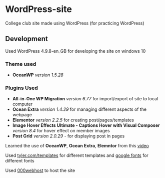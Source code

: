 # WordPress-site
College club site made using WordPress (for practicing WordPress)

## Development
Used WordPress 4.9.8-en_GB for developing the site on windows 10

### Theme used
+ **OceanWP** *version 1.5.28*

### Plugins Used
+ **All-in-One WP Migration** *version 6.77* for import/export of site to local computer
+ **Ocean Extra** *version 1.4.29* for managing different aspects of the webpage
+ **Elementor** *version 2.2.5* for creating post/pages/templates
+ **Image Hover Effects Ultimate - Captions Hover with Visual Composer** *version 8.4* for hover effect on member images
+ **Post Grid** *version 2.0.29* - for displaying post in pages

Learned the use of **OceanWP**, **Ocean Extra**, **Elemntor** from this [video](https://www.youtube.com/watch?v=2cbvZf1jIJM)

Used [tyler.com/templates](http://www.tyler.com/templates/) for different templates and [google fonts](https://fonts.google.com/) for different fonts

Used [000webhost](https://www.000webhost.com/) to host the site

